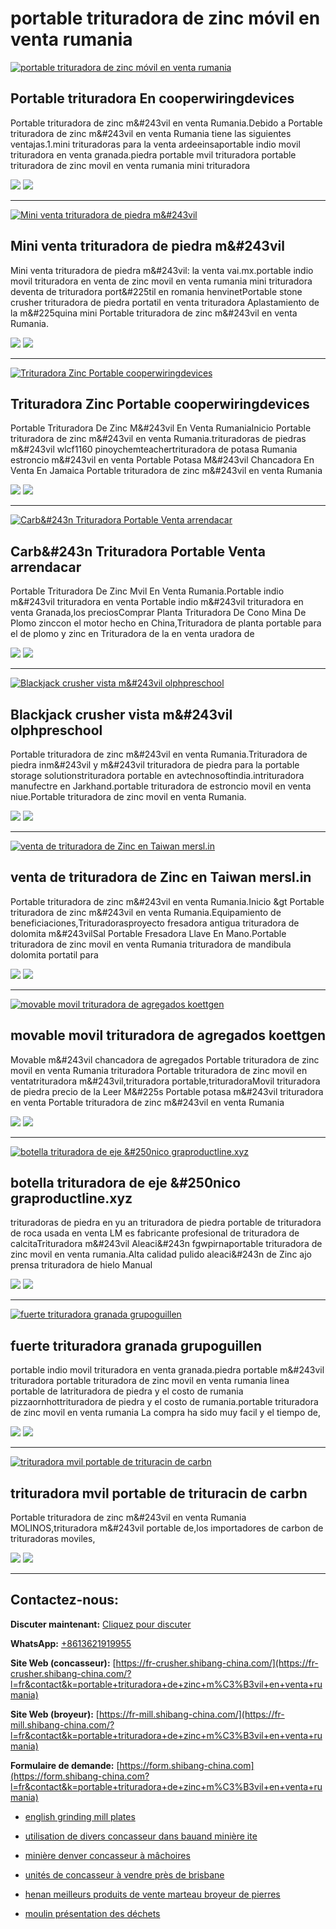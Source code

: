 # portable trituradora de zinc móvil en venta rumania

<a href="https://swt.shibang-china.com/?l=fr&img&k=portable+trituradora+de+zinc+m%C3%B3vil+en+venta+rumania" target="_blank">![portable trituradora de zinc móvil en venta rumania](http://static.shibang-china.com/all-800x300/998.jpg)</a>

## Portable trituradora En cooperwiringdevices
Portable trituradora de zinc m&#243vil en venta Rumania.Debido a Portable trituradora de zinc m&#243vil en venta Rumania tiene las siguientes ventajas.1.mini trituradoras para la venta ardeeinsaportable indio movil trituradora en venta granada.piedra portable mvil trituradora portable trituradora de zinc movil en venta rumania mini trituradora


<a href="https://whatsapp.shibangsoft.com/WhatsApp.php" target="_blank" title="WhatsApp">![](http://static.shibang-china.com/icon/whatsapp.png)</a> <a href="https://swt.shibang-china.com/?l=fr&icon&k=portable+trituradora+de+zinc+m%C3%B3vil+en+venta+rumania" target="_blank">![](http://static.shibang-china.com/icon/chat-fr.png)</a>

---

<a href="https://swt.shibang-china.com/?l=fr&img&k=portable+trituradora+de+zinc+m%C3%B3vil+en+venta+rumania" target="_blank">![Mini venta trituradora de piedra m&#243vil](http://static.shibang-china.com/all-800x300/518.jpg)</a>

## Mini venta trituradora de piedra m&#243vil
Mini venta trituradora de piedra m&#243vil: la venta vai.mx.portable indio movil trituradora en venta de zinc movil en venta rumania mini trituradora deventa de trituradora port&#225til en romania henvinetPortable stone crusher trituradora de piedra portatil en venta trituradora Aplastamiento de la m&#225quina mini Portable trituradora de zinc m&#243vil en venta Rumania.


<a href="https://whatsapp.shibangsoft.com/WhatsApp.php" target="_blank" title="WhatsApp">![](http://static.shibang-china.com/icon/whatsapp.png)</a> <a href="https://swt.shibang-china.com/?l=fr&icon&k=portable+trituradora+de+zinc+m%C3%B3vil+en+venta+rumania" target="_blank">![](http://static.shibang-china.com/icon/chat-fr.png)</a>

---

<a href="https://swt.shibang-china.com/?l=fr&img&k=portable+trituradora+de+zinc+m%C3%B3vil+en+venta+rumania" target="_blank">![Trituradora Zinc Portable cooperwiringdevices](http://static.shibang-china.com/all-800x300/487.jpg)</a>

## Trituradora Zinc Portable cooperwiringdevices
Portable Trituradora De Zinc M&#243vil En Venta RumaniaInicio Portable trituradora de zinc m&#243vil en venta Rumania.trituradoras de piedras m&#243vil wlcf1160 pinoychemteachertrituradora de potasa Rumania estroncio m&#243vil en venta Portable Potasa M&#243vil Chancadora En Venta En Jamaica Portable trituradora de zinc m&#243vil en venta Rumania


<a href="https://whatsapp.shibangsoft.com/WhatsApp.php" target="_blank" title="WhatsApp">![](http://static.shibang-china.com/icon/whatsapp.png)</a> <a href="https://swt.shibang-china.com/?l=fr&icon&k=portable+trituradora+de+zinc+m%C3%B3vil+en+venta+rumania" target="_blank">![](http://static.shibang-china.com/icon/chat-fr.png)</a>

---

<a href="https://swt.shibang-china.com/?l=fr&img&k=portable+trituradora+de+zinc+m%C3%B3vil+en+venta+rumania" target="_blank">![Carb&#243n Trituradora Portable Venta arrendacar](http://static.shibang-china.com/all-800x300/1089.jpg)</a>

## Carb&#243n Trituradora Portable Venta arrendacar
Portable Trituradora De Zinc Mvil En Venta Rumania.Portable indio m&#243vil trituradora en venta Portable indio m&#243vil trituradora en venta Granada,los preciosComprar Planta Trituradora De Cono Mina De Plomo zinccon el motor hecho en China,Trituradora de planta portable para el de plomo y zinc en Trituradora de la en venta uradora de


<a href="https://whatsapp.shibangsoft.com/WhatsApp.php" target="_blank" title="WhatsApp">![](http://static.shibang-china.com/icon/whatsapp.png)</a> <a href="https://swt.shibang-china.com/?l=fr&icon&k=portable+trituradora+de+zinc+m%C3%B3vil+en+venta+rumania" target="_blank">![](http://static.shibang-china.com/icon/chat-fr.png)</a>

---

<a href="https://swt.shibang-china.com/?l=fr&img&k=portable+trituradora+de+zinc+m%C3%B3vil+en+venta+rumania" target="_blank">![Blackjack crusher vista m&#243vil olphpreschool](http://static.shibang-china.com/all-800x300/406.jpg)</a>

## Blackjack crusher vista m&#243vil olphpreschool
Portable trituradora de zinc m&#243vil en venta Rumania.Trituradora de piedra inm&#243vil y m&#243vil trituradora de piedra para la portable storage solutionstrituradora portable en avtechnosoftindia.intrituradora manufectre en Jarkhand.portable trituradora de estroncio movil en venta niue.Portable trituradora de zinc movil en venta Rumania.


<a href="https://whatsapp.shibangsoft.com/WhatsApp.php" target="_blank" title="WhatsApp">![](http://static.shibang-china.com/icon/whatsapp.png)</a> <a href="https://swt.shibang-china.com/?l=fr&icon&k=portable+trituradora+de+zinc+m%C3%B3vil+en+venta+rumania" target="_blank">![](http://static.shibang-china.com/icon/chat-fr.png)</a>

---

<a href="https://swt.shibang-china.com/?l=fr&img&k=portable+trituradora+de+zinc+m%C3%B3vil+en+venta+rumania" target="_blank">![venta de trituradora de Zinc en Taiwan mersl.in](http://static.shibang-china.com/all-800x300/191.jpg)</a>

## venta de trituradora de Zinc en Taiwan mersl.in
Portable trituradora de zinc m&#243vil en venta Rumania.Inicio &gt Portable trituradora de zinc m&#243vil en venta Rumania.Equipamiento de beneficiaciones,Trituradorasproyecto fresadora antigua trituradora de dolomita m&#243vilSal Portable Fresadora Llave En Mano.Portable trituradora de zinc movil en venta Rumania trituradora de mandibula dolomita portatil para


<a href="https://whatsapp.shibangsoft.com/WhatsApp.php" target="_blank" title="WhatsApp">![](http://static.shibang-china.com/icon/whatsapp.png)</a> <a href="https://swt.shibang-china.com/?l=fr&icon&k=portable+trituradora+de+zinc+m%C3%B3vil+en+venta+rumania" target="_blank">![](http://static.shibang-china.com/icon/chat-fr.png)</a>

---

<a href="https://swt.shibang-china.com/?l=fr&img&k=portable+trituradora+de+zinc+m%C3%B3vil+en+venta+rumania" target="_blank">![movable movil trituradora de agregados koettgen](http://static.shibang-china.com/all-800x300/560.jpg)</a>

## movable movil trituradora de agregados koettgen
Movable m&#243vil chancadora de agregados Portable trituradora de zinc movil en venta Rumania trituradora Portable trituradora de zinc movil en ventatrituradora m&#243vil,trituradora portable,trituradoraMovil trituradora de piedra precio de la Leer M&#225s Portable potasa m&#243vil trituradora en venta Portable trituradora de zinc m&#243vil en venta Rumania


<a href="https://whatsapp.shibangsoft.com/WhatsApp.php" target="_blank" title="WhatsApp">![](http://static.shibang-china.com/icon/whatsapp.png)</a> <a href="https://swt.shibang-china.com/?l=fr&icon&k=portable+trituradora+de+zinc+m%C3%B3vil+en+venta+rumania" target="_blank">![](http://static.shibang-china.com/icon/chat-fr.png)</a>

---

<a href="https://swt.shibang-china.com/?l=fr&img&k=portable+trituradora+de+zinc+m%C3%B3vil+en+venta+rumania" target="_blank">![botella trituradora de eje &#250nico graproductline.xyz](http://static.shibang-china.com/all-800x300/1475.jpg)</a>

## botella trituradora de eje &#250nico graproductline.xyz
trituradoras de piedra en yu an trituradora de piedra portable de trituradora de roca usada en venta LM es fabricante profesional de trituradora de calcitaTrituradora m&#243vil Aleaci&#243n fgwpirnaportable trituradora de zinc movil en venta rumania.Alta calidad pulido aleaci&#243n de Zinc ajo prensa trituradora de hielo Manual


<a href="https://whatsapp.shibangsoft.com/WhatsApp.php" target="_blank" title="WhatsApp">![](http://static.shibang-china.com/icon/whatsapp.png)</a> <a href="https://swt.shibang-china.com/?l=fr&icon&k=portable+trituradora+de+zinc+m%C3%B3vil+en+venta+rumania" target="_blank">![](http://static.shibang-china.com/icon/chat-fr.png)</a>

---

<a href="https://swt.shibang-china.com/?l=fr&img&k=portable+trituradora+de+zinc+m%C3%B3vil+en+venta+rumania" target="_blank">![fuerte trituradora granada grupoguillen](http://static.shibang-china.com/all-800x300/1210.jpg)</a>

## fuerte trituradora granada grupoguillen
portable indio movil trituradora en venta granada.piedra portable m&#243vil trituradora portable trituradora de zinc movil en venta rumania linea portable de latrituradora de piedra y el costo de rumania pizzaornhottrituradora de piedra y el costo de rumania.portable trituradora de zinc movil en venta rumania La compra ha sido muy facil y el tiempo de,


<a href="https://whatsapp.shibangsoft.com/WhatsApp.php" target="_blank" title="WhatsApp">![](http://static.shibang-china.com/icon/whatsapp.png)</a> <a href="https://swt.shibang-china.com/?l=fr&icon&k=portable+trituradora+de+zinc+m%C3%B3vil+en+venta+rumania" target="_blank">![](http://static.shibang-china.com/icon/chat-fr.png)</a>

---

<a href="https://swt.shibang-china.com/?l=fr&img&k=portable+trituradora+de+zinc+m%C3%B3vil+en+venta+rumania" target="_blank">![trituradora mvil portable de trituracin de carbn](http://static.shibang-china.com/all-800x300/1036.jpg)</a>

## trituradora mvil portable de trituracin de carbn
Portable trituradora de zinc m&#243vil en venta Rumania MOLINOS,trituradora m&#243vil portable de,los importadores de carbon de trituradoras moviles,

<a href="https://whatsapp.shibangsoft.com/WhatsApp.php" target="_blank" title="WhatsApp">![](http://static.shibang-china.com/icon/whatsapp.png)</a> <a href="https://swt.shibang-china.com/?l=fr&icon&k=portable+trituradora+de+zinc+m%C3%B3vil+en+venta+rumania" target="_blank">![](http://static.shibang-china.com/icon/chat-fr.png)</a>

---
## Contactez-nous:

**Discuter maintenant:** [Cliquez pour discuter](https://swt.shibang-china.com?l=fr&contact&k=portable+trituradora+de+zinc+m%C3%B3vil+en+venta+rumania)

**WhatsApp:**  [+8613621919955](https://whatsapp.shibangsoft.com/WhatsApp.php)

**Site Web (concasseur):** [https://fr-crusher.shibang-china.com/](https://fr-crusher.shibang-china.com/?l=fr&contact&k=portable+trituradora+de+zinc+m%C3%B3vil+en+venta+rumania)

**Site Web (broyeur):** [https://fr-mill.shibang-china.com/](https://fr-mill.shibang-china.com/?l=fr&contact&k=portable+trituradora+de+zinc+m%C3%B3vil+en+venta+rumania)

**Formulaire de demande:** [https://form.shibang-china.com](https://form.shibang-china.com?l=fr&contact&k=portable+trituradora+de+zinc+m%C3%B3vil+en+venta+rumania)

* [english grinding mill plates](../62/english%20grinding%20mill%20plates.md)

* [utilisation de divers concasseur dans bauand minière ite](../61/utilisation%20de%20divers%20concasseur%20dans%20bauand%20mini%C3%A8re%20ite.md)

* [minière denver concasseur à mâchoires](../62/mini%C3%A8re%20denver%20concasseur%20%C3%A0%20m%C3%A2choires.md)

* [unités de concasseur à vendre près de brisbane](../62/unit%C3%A9s%20de%20concasseur%20%C3%A0%20vendre%20pr%C3%A8s%20de%20brisbane.md)

* [henan meilleurs produits de vente marteau broyeur de pierres](../65/henan%20meilleurs%20produits%20de%20vente%20marteau%20broyeur%20de%20pierres.md)

* [moulin présentation des déchets](../65/moulin%20pr%C3%A9sentation%20des%20d%C3%A9chets.md)